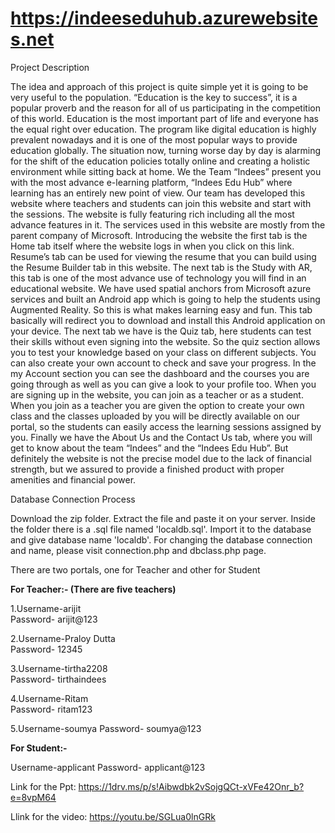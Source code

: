 # https://indeeseduhub.azurewebsites.net

Project Description

The idea and approach of this project is quite simple yet it is going to be very useful to the population. “Education is the key to success”, it is a popular proverb and the reason for all of us participating in the competition of this world. Education is the most important part of life and everyone has the equal right over education. The program like digital education is highly prevalent nowadays and it is one of the most popular ways to provide education globally.
The situation now, turning worse day by day is alarming for the shift of the education policies totally online and creating a holistic environment while sitting back at home.
We the Team “Indees” present you with the most advance e-learning platform, “Indees Edu Hub” where learning has an entirely new point of view. Our team has developed this website where teachers and students can join this website and start with the sessions. The website is fully featuring rich including all the most advance features in it.
The services used in this website are mostly from the parent company of Microsoft. Introducing the website the first tab is the Home tab itself where the website logs in when you click on this link. Resume’s tab can be used for viewing the resume that you can build using the Resume Builder tab in this website. The next tab is the Study with AR, this tab is one of the most advance use of technology you will find in an educational website. We have used spatial anchors from Microsoft azure services and built an Android app which is going to help the students using Augmented Reality. So this is what makes learning easy and fun. This tab basically will redirect you to download and install this Android application on your device. The next tab we have is the Quiz tab, here students can test their skills without even signing into the website. So the quiz section allows you to test your knowledge based on your class on different subjects. You can also create your own account to check and save your progress. In the my Account section you can see the dashboard and the courses you are going through as well as you can give a look to your profile too.
When you are signing up in the website, you can join as a teacher or as a student. When you join as a teacher you are given the option to create your own class and the classes uploaded by you will be directly available on our portal, so the students can easily access the learning sessions assigned by you.
Finally we have the About Us and the Contact Us tab, where you will get to know about the team “Indees” and the “Indees Edu Hub”. But definitely the website is not the precise model due to the lack of financial strength, but we assured to provide a finished product with proper amenities and financial power.


Database Connection Process 

Download the zip folder. Extract the file and paste it on your server. Inside the folder there is a .sql file named 'localdb.sql'. Import it to the database and give database name 'localdb'. For changing the database connection and name, please visit connection.php and dbclass.php page.

There are two portals, one for Teacher and other for Student

**For Teacher:-
(There are five teachers)**

1.Username-arijit  
  Password- arijit@123
  
2.Username-Praloy Dutta  
  Password- 12345
  
3.Username-tirtha2208  
  Password- tirthaindees
  
4.Username-Ritam  
  Password- ritam123
  
5.Username-soumya
  Password- soumya@123
  
  
**For Student:-**

Username-applicant
Password- applicant@123

Link for the Ppt: https://1drv.ms/p/s!Aibwdbk2vSojgQCt-xVFe42Onr_b?e=8vpM64

Llink for the video: https://youtu.be/SGLua0lnGRk
